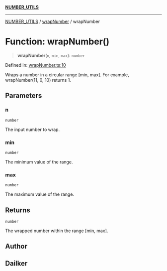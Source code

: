 [**NUMBER_UTILS**](../../README.md)

***

[NUMBER_UTILS](../../README.md) / [wrapNumber](../README.md) / wrapNumber

# Function: wrapNumber()

> **wrapNumber**(`n`, `min`, `max`): `number`

Defined in: [wrapNumber.ts:10](https://github.com/dailker/everyutil/blob/bf8adc96ac84c1d33f18a4705d529c444472a677/src/number/wrapNumber.ts#L10)

Wraps a number in a circular range [min, max].
For example, wrapNumber(11, 0, 10) returns 1.

## Parameters

### n

`number`

The input number to wrap.

### min

`number`

The minimum value of the range.

### max

`number`

The maximum value of the range.

## Returns

`number`

The wrapped number within the range [min, max].

## Author

## Dailker

